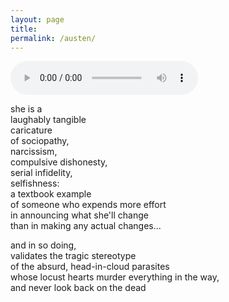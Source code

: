 ```yaml
---
layout: page
title:  
permalink: /austen/
---
```


<audio controls>
  <source src="{{site.url}}/assets/souvenir.mp3" type="audio/mpeg">
</audio>  

she is a  
laughably tangible  
caricature  
of sociopathy,  
narcissism,  
compulsive dishonesty,  
serial infidelity,  
selfishness:  
a textbook example  
of someone who expends more effort  
in announcing what she'll change  
than in making any actual changes...  

and in so doing,  
validates the tragic  stereotype  
of the absurd, head-in-cloud parasites  
whose locust hearts murder everything in the way,  
and never look back on the dead
